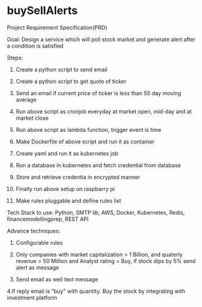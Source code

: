 # buySellAlerts
Project Requirement Specification(PRD)

Goal: Design a service which will poll stock market and generate alert after a condition is satisfied

Steps:
1. Create a python script to send email

2. Create a python script to get quote of ticker

3. Send an email if current price of ticker is less than 50 day moving average

4. Run above script as cronjob everyday at market open, mid-day and at market close

5. Run above script as lambda function, trigger event is time

6. Make Dockerfile of above script and run it as container

7. Create yaml and run it as kubernetes job

8. Run a database in kubernetes and fetch credential from database

9. Store and retrieve credentia in encrypted manner

10. Finally run above setup on raspbarry pi

11. Make rules pluggable and define rules list

Tech Stack to use: Python, SMTP lib, AWS, Docker, Kubernetes, Redis, financemodellingprep, REST API

Advance techniques:
1. Configurable rules

2. Only companies with market capitalization > 1 Billion, and quaterly revenue > 50 Million and Analyst rating = Buy, if stock dips by 5% send alert as message

3. Send email as well text message

4.If reply email is "buy" with quantity. Buy the stock by integrating with investment platform
